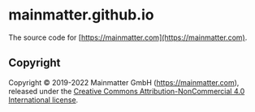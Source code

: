 # mainmatter.github.io

The source code for [https://mainmatter.com](https://mainmatter.com).

## Copyright

Copyright &copy; 2019-2022 Mainmatter GmbH (https://mainmatter.com), released under the [Creative Commons Attribution-NonCommercial 4.0 International license](https://creativecommons.org/licenses/by-nc/4.0/).
